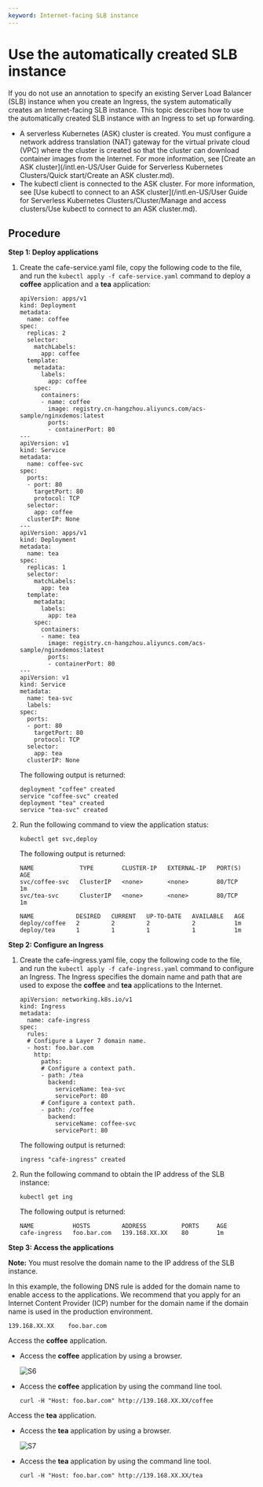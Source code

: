 ```yaml
---
keyword: Internet-facing SLB instance
---
```


# Use the automatically created SLB instance

If you do not use an annotation to specify an existing Server Load Balancer \(SLB\) instance when you create an Ingress, the system automatically creates an Internet-facing SLB instance. This topic describes how to use the automatically created SLB instance with an Ingress to set up forwarding.

-   A serverless Kubernetes \(ASK\) cluster is created. You must configure a network address translation \(NAT\) gateway for the virtual private cloud \(VPC\) where the cluster is created so that the cluster can download container images from the Internet. For more information, see [Create an ASK cluster](/intl.en-US/User Guide for Serverless Kubernetes Clusters/Quick start/Create an ASK cluster.md).
-   The kubectl client is connected to the ASK cluster. For more information, see [Use kubectl to connect to an ASK cluster](/intl.en-US/User Guide for Serverless Kubernetes Clusters/Cluster/Manage and access clusters/Use kubectl to connect to an ASK cluster.md).

## Procedure

**Step 1: Deploy applications**

1.  Create the cafe-service.yaml file, copy the following code to the file, and run the `kubectl apply -f cafe-service.yaml` command to deploy a **coffee** application and a **tea** application:

    ```
    apiVersion: apps/v1 
    kind: Deployment
    metadata:
      name: coffee
    spec:
      replicas: 2
      selector:
        matchLabels:
          app: coffee
      template:
        metadata:
          labels:
            app: coffee
        spec:
          containers:
          - name: coffee
            image: registry.cn-hangzhou.aliyuncs.com/acs-sample/nginxdemos:latest
            ports:
            - containerPort: 80
    ---
    apiVersion: v1
    kind: Service
    metadata:
      name: coffee-svc
    spec:
      ports:
      - port: 80
        targetPort: 80
        protocol: TCP
      selector:
        app: coffee
      clusterIP: None
    ---
    apiVersion: apps/v1 
    kind: Deployment
    metadata:
      name: tea
    spec:
      replicas: 1
      selector:
        matchLabels:
          app: tea 
      template:
        metadata:
          labels:
            app: tea 
        spec:
          containers:
          - name: tea 
            image: registry.cn-hangzhou.aliyuncs.com/acs-sample/nginxdemos:latest
            ports:
            - containerPort: 80
    ---
    apiVersion: v1
    kind: Service
    metadata:
      name: tea-svc
      labels:
    spec:
      ports:
      - port: 80
        targetPort: 80
        protocol: TCP
      selector:
        app: tea
      clusterIP: None
    ```

    The following output is returned:

    ```
    deployment "coffee" created
    service "coffee-svc" created
    deployment "tea" created
    service "tea-svc" created
    ```

2.  Run the following command to view the application status:

    ```
    kubectl get svc,deploy
    ```

    The following output is returned:

    ```
    NAME             TYPE        CLUSTER-IP   EXTERNAL-IP   PORT(S)   AGE
    svc/coffee-svc   ClusterIP   <none>       <none>        80/TCP    1m
    svc/tea-svc      ClusterIP   <none>       <none>        80/TCP    1m
    
    NAME            DESIRED   CURRENT   UP-TO-DATE   AVAILABLE   AGE
    deploy/coffee   2         2         2            2           1m
    deploy/tea      1         1         1            1           1m
    ```


**Step 2: Configure an Ingress**

1.  Create the cafe-ingress.yaml file, copy the following code to the file, and run the `kubectl apply -f cafe-ingress.yaml` command to configure an Ingress. The Ingress specifies the domain name and path that are used to expose the **coffee** and **tea** applications to the Internet.

    ```
    apiVersion: networking.k8s.io/v1
    kind: Ingress
    metadata:
      name: cafe-ingress
    spec:
      rules:
      # Configure a Layer 7 domain name.
      - host: foo.bar.com
        http:
          paths:
          # Configure a context path.
          - path: /tea
            backend:
              serviceName: tea-svc
              servicePort: 80
          # Configure a context path.
          - path: /coffee
            backend:
              serviceName: coffee-svc
              servicePort: 80
    ```

    The following output is returned:

    ```
    ingress "cafe-ingress" created
    ```

2.  Run the following command to obtain the IP address of the SLB instance:

    ```
    kubectl get ing
    ```

    The following output is returned:

    ```
    NAME           HOSTS         ADDRESS          PORTS     AGE
    cafe-ingress   foo.bar.com   139.168.XX.XX    80        1m
    ```


**Step 3: Access the applications**

**Note:** You must resolve the domain name to the IP address of the SLB instance.

In this example, the following DNS rule is added for the domain name to enable access to the applications. We recommend that you apply for an Internet Content Provider \(ICP\) number for the domain name if the domain name is used in the production environment.

```
139.168.XX.XX    foo.bar.com
```

Access the **coffee** application.

-   Access the **coffee** application by using a browser.

    ![S6](https://static-aliyun-doc.oss-accelerate.aliyuncs.com/assets/img/en-US/6735028161/p245248.png)

-   Access the **coffee** application by using the command line tool.

    ```
    curl -H "Host: foo.bar.com" http://139.168.XX.XX/coffee
    ```


Access the **tea** application.

-   Access the **tea** application by using a browser.

    ![S7](https://static-aliyun-doc.oss-accelerate.aliyuncs.com/assets/img/en-US/6735028161/p245250.png)

-   Access the **tea** application by using the command line tool.

    ```
    curl -H "Host: foo.bar.com" http://139.168.XX.XX/tea
    ```


